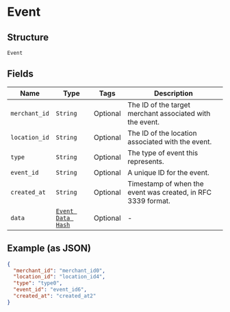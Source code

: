 
# Event

## Structure

`Event`

## Fields

| Name | Type | Tags | Description |
|  --- | --- | --- | --- |
| `merchant_id` | `String` | Optional | The ID of the target merchant associated with the event. |
| `location_id` | `String` | Optional | The ID of the location associated with the event. |
| `type` | `String` | Optional | The type of event this represents. |
| `event_id` | `String` | Optional | A unique ID for the event. |
| `created_at` | `String` | Optional | Timestamp of when the event was created, in RFC 3339 format. |
| `data` | [`Event Data Hash`](../../doc/models/event-data.md) | Optional | - |

## Example (as JSON)

```json
{
  "merchant_id": "merchant_id0",
  "location_id": "location_id4",
  "type": "type0",
  "event_id": "event_id6",
  "created_at": "created_at2"
}
```

